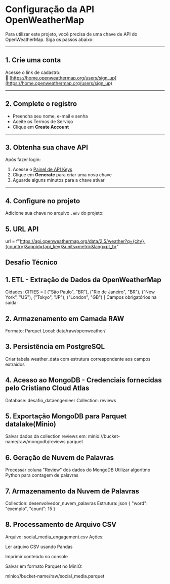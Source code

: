 # Configuração da API OpenWeatherMap

Para utilizar este projeto, você precisa de uma chave de API do OpenWeatherMap. Siga os passos abaixo:

---

## 1. Crie uma conta

Acesse o link de cadastro:  
🔗 [https://home.openweathermap.org/users/sign_up](https://home.openweathermap.org/users/sign_up)

---

## 2. Complete o registro

- Preencha seu nome, e-mail e senha  
- Aceite os Termos de Serviço  
- Clique em **Create Account**

---

## 3. Obtenha sua chave API

Após fazer login:  
1. Acesse o [Painel de API Keys](https://home.openweathermap.org/api_keys)  
2. Clique em **Generate** para criar uma nova chave  
3. Aguarde alguns minutos para a chave ativar

---

## 4. Configure no projeto

Adicione sua chave no arquivo `.env` do projeto:

## 5. URL API 
url = f"https://api.openweathermap.org/data/2.5/weather?q={city},{country}&appid={api_key}&units=metric&lang=pt_br"
## Desafio Técnico
## 1. ETL - Extração de Dados da OpenWeatherMap
Cidades:
CITIES = [
    ("São Paulo", "BR"),
    ("Rio de Janeiro", "BR"),
    ("New York", "US"),
    ("Tokyo", "JP"),
    ("London", "GB")
]
Campos obrigatórios na saída:


## 2. Armazenamento em Camada RAW
Formato: Parquet
Local: data/raw/openweather/
## 3. Persistência em PostgreSQL
Criar tabela weather_data com estrutura correspondente aos campos extraídos
## 4. Acesso ao MongoDB - Credenciais fornecidas pelo Cristiano Cloud Atlas
Database: desafio_dataengenieer
Collection: reviews

## 5. Exportação MongoDB para Parquet datalake(Minio)
Salvar dados da collection reviews em:
minio://bucket-name/raw/mongodb/reviews.parquet
## 6. Geração de Nuvem de Palavras
Processar coluna "Review" dos dados do MongoDB
Utilizar algoritmo Python para contagem de palavras

## 7. Armazenamento da Nuvem de Palavras
Collection: desenvolvedor_nuvem_palavras
Estrutura:
json
{
  "word": "exemplo",
  "count": 15
}
## 8. Processamento de Arquivo CSV
Arquivo: social_media_engagement.csv
Ações:

Ler arquivo CSV usando Pandas

Imprimir conteúdo no console

Salvar em formato Parquet no MinIO:

minio://bucket-name/raw/social_media.parquet